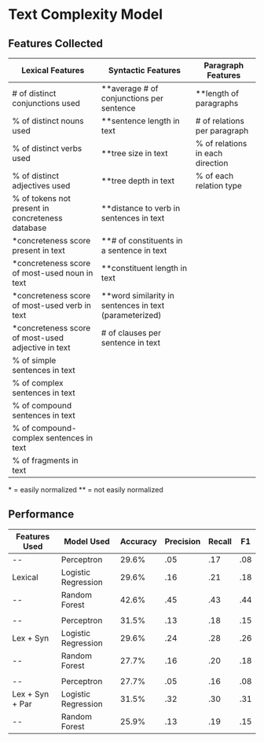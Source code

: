 Text Complexity Model
========================

Features Collected
---------------------

Lexical Features | Syntactic Features | Paragraph Features
---|---|---
\# of distinct conjunctions used | \**average # of conjunctions per sentence | \**length of paragraphs
% of distinct nouns used | \**sentence length in text | \# of relations per paragraph
% of distinct verbs used | \**tree size in text | % of relations in each direction
% of distinct adjectives used | \**tree depth in text | % of each relation type
% of tokens not present in concreteness database | \**distance to verb in sentences in text
\*concreteness score present in text | \**\# of constituents in a sentence in text
\*concreteness score of most-used noun in text | \**constituent length in text
\*concreteness score of most-used verb in text | \**word similarity in sentences in text (parameterized)
\*concreteness score of most-used adjective in text | \# of clauses per sentence in text
 | % of simple sentences in text |
 | % of complex sentences in text |
 | % of compound sentences in text |
 | % of compound-complex sentences in text |
 | % of fragments in text |
 
 \* = easily normalized
 \** = not easily normalized
 
 Performance
 ---------------------
 
 Features Used | Model Used | Accuracy | Precision | Recall | F1
 ---|---|---|---|---|---
 -- | Perceptron | 29.6% | .05 | .17 | .08
 Lexical | Logistic Regression | 29.6% | .16 | .21 | .18
 -- | Random Forest | 42.6% | .45 | .43 | .44
 | | | | |
 -- | Perceptron | 31.5% | .13 | .18 | .15
 Lex + Syn | Logistic Regression | 29.6% | .24 | .28 | .26
 -- | Random Forest | 27.7% | .16 | .20 | .18
 | | | | |
 -- | Perceptron | 27.7% | .05 | .16 | .08
 Lex + Syn + Par | Logistic Regression | 31.5% | .32 | .30 | .31
 -- | Random Forest | 25.9% | .13 | .19 | .15
 

 
